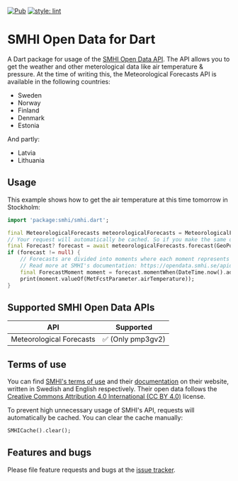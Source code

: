 [![Pub](https://img.shields.io/pub/v/smhi.svg)](https://pub.dartlang.org/packages/smhi) 
[![style: lint](https://img.shields.io/badge/style-lint-4BC0F5.svg)](https://pub.dev/packages/lint)

# SMHI Open Data for Dart

A Dart package for usage of the [SMHI Open Data API][smhiDocs].
The API allows you to get the weather and other meterological data like air temperature & pressure.
At the time of writing this, the Meteorological Forecasts API is available in the following countries:
- Sweden
- Norway
- Finland
- Denmark
- Estonia

And partly:
- Latvia
- Lithuania

## Usage

This example shows how to get the air temperature at this time tomorrow in Stockholm:
```dart
import 'package:smhi/smhi.dart';

final MeteorologicalForecasts meteorologicalForecasts = MeteorologicalForecasts();
// Your request will automatically be cached. So if you make the same one again, it will return the cached version.
final Forecast? forecast = await meteorologicalForecasts.forecast(GeoPoint(59.334591, 18.063240));
if (forecast != null) {
	// Forecasts are divided into moments where each moment represents a date & time.
	// Read more at SMHI's documentation: https://opendata.smhi.se/apidocs/metfcst/get-forecast.html
	final ForecastMoment moment = forecast.momentWhen(DateTime.now().add(const Duration(days: 1)));
	print(moment.valueOf(MetFcstParameter.airTemperature));
}
```

## Supported SMHI Open Data APIs

| API                      | Supported          |
|--------------------------|--------------------|
| Meteorological Forecasts | ✅ (Only pmp3gv2) |

## Terms of use

You can find [SMHI's terms of use][smhiTerms] and their [documentation][smhiDocs] on their website, written in Swedish and English respectively. Their open data follows the [Creative Commons Attribution 4.0 International (CC BY 4.0)][ccLicense] license.

To prevent high unnecessary usage of SMHI's API, requests will automatically be cached.
You can clear the cache manually:
```dart
SMHICache().clear();
```

## Features and bugs

Please file feature requests and bugs at the [issue tracker][tracker].

[tracker]: https://github.com/Lucke0051/smhi/issues
[smhiDocs]: https://opendata.smhi.se/apidocs/metfcst/index.html
[smhiTerms]: https://www.smhi.se/data/oppna-data/information-om-oppna-data/villkor-for-anvandning-1.30622
[ccLicense]: https://creativecommons.org/licenses/by/4.0/deed